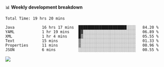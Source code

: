 

📊 **Weekly development breakdown**
<!--START_SECTION:waka-->

```text
Total Time: 19 hrs 20 mins

Java            16 hrs 17 mins  █████████████████████░░░░   84.20 %
YAML            1 hr 19 mins    █▓░░░░░░░░░░░░░░░░░░░░░░░   06.89 %
XML             1 hr 4 mins     █▒░░░░░░░░░░░░░░░░░░░░░░░   05.55 %
Text            15 mins         ▒░░░░░░░░░░░░░░░░░░░░░░░░   01.33 %
Properties      11 mins         ▒░░░░░░░░░░░░░░░░░░░░░░░░   00.96 %
JSON            6 mins          ░░░░░░░░░░░░░░░░░░░░░░░░░   00.55 %
```

<!--END_SECTION:waka-->

<p align="left" dir="auto">
  <a href="#">
    <img src="https://github-readme-stats.vercel.app/api?username=JiHongYuan&show_icons=true&inc">
  </a>
</p>

